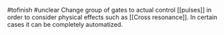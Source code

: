 #tofinish #unclear 
Change group of gates to actual control [[pulses]] in order to consider physical effects such as [[Cross resonance]]. In certain cases it can be completely automatized.